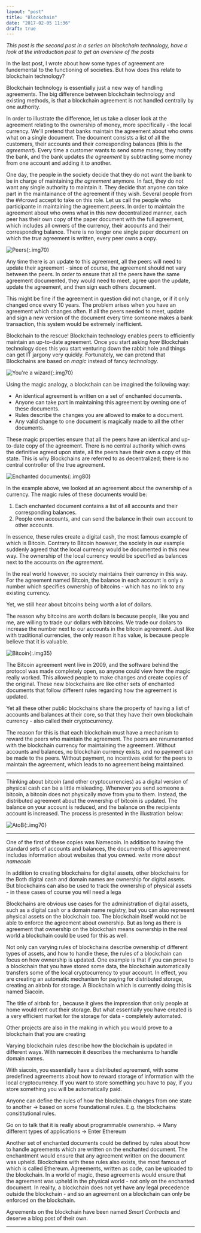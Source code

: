 ```yaml
---
layout: "post"
title: "Blockchain"
date: "2017-02-05 11:36"
draft: true
---
```


<!--more-->
*This post is the second post in a series on blockchain technology, have a look at the introduction post to get an overview of the posts*

In the last post, I wrote about how some types of agreement are fundemental to the functioning of societies. But how does this relate to blockchain technology?

Blockchain technology is essentially just a new way of handling agreements. The big difference between blockchain technology and existing methods, is that a blockchain agreement is not handled centrally by one authority.

In order to illustrate the difference, let us take a closer look at the agreement relating to the ownership of money, more specifically - the local currency. We'll pretend that banks maintain the agreement about who owns what on a single document. The document consists a list of all the customers, their accounts and their corresponding balances (this is *the agreement*). Every time a customer wants to send some money, they notify the bank, and the bank updates *the agreement* by subtracting some money from one account and adding it to another.

One day, the people in the society decide that they do not want the bank to be in charge of maintaining *the agreement* anymore. In fact, they do not want any single authority to maintain it. They decide that anyone can take part in the maintainance of the agreement if they wish. Several people from the ##crowd accept to take on this role. Let us call the people who participante in maintaining the agreement *peers*. In order to maintain the agreement about who owns what in this new decentralized manner, each peer has their own copy of the paper document with the full agreement, which includes all owners of the currency, their accounts and their corresponding balance. There is no longer one single paper document on which the *true* agreement is written, every peer owns a copy.

![Peers][1]{:.img70}

Any time there is an update to this agreement, all the peers will need to update their agreement - since of course, the agreement should not vary between the peers. In order to ensure that all the peers have the same agreement documented, they would need to meet, agree upon the update, update the agreement, and then sign each others document.

This might be fine if the agreement in question did not change, or if it only changed once every 10 years. The problem arises when you have an agreement which changes often. If all the peers needed to meet, update and sign a new version of the document every time someone makes a bank transaction, this system would be extremely inefficient.

Blockchain to the rescue! Blockchain technology enables peers to efficiently maintain an up-to-date agreement. Once you start asking *how* Blockchain technology does this you start venturing down the rabbit hole and things can get IT jargony very quickly. Fortunately, we can pretend that Blockchains are based on *magic* instead of fancy *technology*.

![You're a wizard][2]{:.img70}

Using the magic analogy, a blockchain can be imagined the following way:
- An identical agreement is written on a set of enchanted documents.
- Anyone can take part in maintaining this agreement by owning one of these documents.
- Rules describe the changes you are allowed to make to a document.
- Any valid change to one document is magically made to all the other documents.

These magic properties ensure that all the peers have an identical and up-to-date copy of the agreement. There is no central authority which owns the definitive agreed upon state, all the peers have their own a copy of this state. This is why Blockchains are referred to as decentralized; there is no central controller of the true agreement.

![Enchanted documents][3]{:.img80}

In the example above, we looked at an agreement about the ownership of a currency. The magic rules of these documents would be:

1. Each enchanted document contains a list of all accounts and their corresponding balances.
2. People own accounts, and can send the balance in their own account to other accounts.

In essence, these rules create a digital cash, the most famous example of which is Bitcoin. Contrary to Bitcoin however, the society in our example suddenly agreed that the local currency would be documented in this new way. The ownership of the local currency would be specified as balances next to the accounts on *the agreement*.

In the real world however, no society maintains their currency in this way. For the agreement named Bitcoin, the balance in each account is only a number which specifies ownership of bitcoins - which has no link to any existing currency.

Yet, we still hear about bitcoins being worth a lot of dollars.

The reason why bitcoins are worth dollars is because people, like you and me, are willing to trade our dollars with bitcoins. We trade our dollars to increase the number next to our accounts in the bitcoin agreement. Just like with traditional currencies, the only reason it has value, is because people believe that it is valuable.

![Bitcoin][5]{:.img35}

The Bitcoin agreement went live in 2009, and the software behind the protocol was made completely open, so anyone could view how the magic really worked. This allowed people to make changes and create copies of the original. These new blockchains are like other sets of enchanted documents that follow different rules regarding how the agreement is updated.

Yet all these other public blockchains share the property of having a list of accounts and balances at their core, so that they have their own blockchain currency - also called their cryptocurrency.

The reason for this is that each blockchain must have a mechanism to reward the peers who maintain the agreement. The peers are renumeranted with the blockchain currency for maintaining the agreement. Without accounts and balances, no blockchain currency exists, and no payment can be made to the peers. Without payment, no incentives exist for the peers to maintain the agreement, which leads to no agreement being maintained.

---

Thinking about bitcoin (and other cryptocurrencies) as a digital version of physical cash can be a little misleading. Whenever you send someone a bitcoin, a bitcoin does not physically move from you to them. Instead, the distributed agreement about the ownership of bitcoin is updated. The balance on your account is reduced, and the balance on the recipients account is increased. The process is presented in the illustration below:

![AtoB][4]{:.img70}

---

One of the first of these copies was Namecoin. In addition to having the standard sets of accounts and balances, the documents of this agreement includes information about websites that you owned.
*write more about namecoin*

In addition to creating blockchains for digital assets, other blockchains for the
Both digital cash and domain names are ownership for digital assets. But blockchains can also be used to track the ownership of physical assets - in these cases of course you will need a lega

Blockchains are obvious use cases for the administration of digital assets, such as a digital cash or a domain name registry, but you can also represent physical assets on the blockchain too. The blockchain itself would not be able to enforce the agreement about ownership. But as long as there is agreement that ownership on the blockchain means ownership in the real world a blockchain could be used for this as well.


<!-- A state -> a snapshot about who owns what at the current moment. Include information that transaction history is maintained.-->

Not only can varying rules of blockchains describe ownership of different types of assets, and how to handle these, the rules of a blockchain can focus on how ownership is updated. One example is that if you can prove to a blockchain that you have stored some data, the blockchain automatically transfers some of the local cryptocurrency to your account. In effect, you are creating an automatic mechanism for paying for distributed storage, creating an airbnb for storage. A Blockchain which is currently doing this is named Siacoin.

The title of airbnb for , because it gives the impression that only people at home would rent out their storage. But what essentially you have created is a very efficient market for the storage for data - completely automated.

Other projects are also in the making in which you would prove to a blockchain that you are creating

Varying blockchain rules describe how the blockchain is updated in different ways. With namecoin it describes the mechanisms to handle domain names.

With siacoin, you essentially have a distributed agreement, with some predefined agreements about how to reward storage of information with the local cryptocurrency. If you want to store something you have to pay, if you store something you will be automatically paid.


Anyone  can define the rules of how the blockchain changes from one state to another -> based on some foundational rules. E.g. the blockchains consititutional rules.

Go on to talk that it is really about programmable ownership.
->
Many different types of applications
->
Enter Ethereum

Another set of enchanted documents could be defined by rules about how to handle agreements which are written on the enchanted document. The enchantment would ensure that any agreement written on the document was upheld. Blockchains with these rules also exists, the most famous of which is called Ethereum. Agreements, written as code, can be uploaded to the blockchain.  In a world of magic, these agreements would ensure that the agreement was upheld in the physical world - not only on the enchanted document. In reality, a blockchain does not yet have any legal precedence outside the blockchain - and so an agreement on a blockchain can only be enforced on the blockchain.

Agreements on the blockchain have been named *Smart Contracts* and deserve a blog post of their own.


---


<!-- What to write next?

- Could write about:
  - Talk about blockchain enabling programmable ownership.
  - Comparision of public blockchain, vs permissioned blockchain vs a database as a way to store information
  - Internet analogy (permissionless blockchain, permissionless innovation)
  - Challenges with keeping a distributed agreement
    - Making sure that people are honest...
    - Magic does not exist. The rules are maintained by mathematics (cryptography, and hashing)
    - Securing the agreement (through mining)
      - Peers are rewarded financially
    - Security in terms of key
    - Magic key analogy? If someone takes this they can also pretend that they are you and take your money.
    - Talk about transactions about updates to the agreement.
    - Hacks - example, the exchange -->

<!--
why does it matter...

This also means that there is no central authority who can independently change the rules of the blockchain. The rules are already set in the blockchain, and a government, or a bank must follow these rules like everyone else.
-->

<!-- IMAGES -->
  [1]: /assets/images/Peeps.png
  [2]: /assets/images/wizardHarry.png
  [3]: /assets/images/enchantedDocuments.png
  [4]: /assets/images/AtoB.png
  [5]: /assets/images/BitcoinDoc.png
